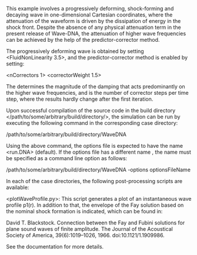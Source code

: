 This example involves a progressively deforming, shock-forming and decaying wave in one-dimensional Cartesian coordinates, where the attenuation of the waveform is driven by the dissipation of energy in the shock front. Despite the absence of any physical attenuation term in the present release of Wave-DNA, the attenuation of higher wave frequencies can be achieved by the help of the predictor-corrector method.

The progressively deforming wave is obtained by setting <FluidNonLinearity 3.5>, and the predictor-corrector method is enabled by setting:

<nCorrectors 1>
<correctorWeight 1.5>

The <correctorWeight> determines the magnitude of the damping that acts predominantly on the higher wave frequencies, and <nCorrectors> is the number of corrector steps per time step, where the results hardly change after the first iteration.

Upon successful compilation of the source code in the build directory </path/to/some/arbitrary/build/directory/>, the simulation can be run by executing the following command in the corresponding case directory:

/path/to/some/arbitrary/build/directory/WaveDNA

Using the above command, the options file is expected to have the name <run.DNA> (default). If the options file has a different name <optionsFileName>, the name must be specified as a command line option as follows:

/path/to/some/arbitrary/build/directory/WaveDNA -options optionsFileName

In each of the case directories, the following post-processing scripts are available:

<plotWaveProfile.py>: This script generates a plot of an instantaneous wave profile p1(r). In addition to that, the envelope of the Fay solution based on the nominal shock formation is indicated, which can be found in:

David T. Blackstock. Connection between the Fay and Fubini solutions for plane sound waves of finite amplitude. The Journal of the Acoustical Society of America, 39(6):1019–1026, 1966. doi:10.1121/1.1909986.

See the documentation for more details.
